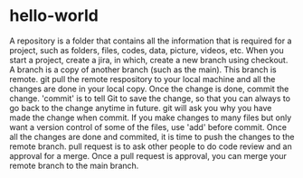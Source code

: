 # hello-world
A repository is a folder that contains all the information that is required for a project, such as folders, files, codes, data, picture, videos, etc.
When you start a project, create a jira, in which, create a new branch using checkout.
A branch is a copy of another branch (such as the main). This branch is remote.
git pull the remote respository to your local machine and all the changes are done in your local copy.
Once the change is done, commit the change. 'commit' is to tell Git to save the change, so that you can always to go back to the change anytime in future. git will ask you why you have made the change when commit.
If you make changes to many files but only want a version control of some of the files, use 'add' before commit.
Once all the changes are done and commited, it is time to push the changes to the remote branch.
pull request is to ask other people to do code review and an approval for a merge.
Once a pull request is approval, you can merge your remote branch to the main branch.
